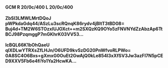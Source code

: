 #### GCM R 20/0c/400 L 20/0c/400
**ZbSl3LMWLMrtDQoJ**<br/>**pWPkdaGdq44/ASzLu3scRQnqK86rydv4jBItT3tBD08=**<br/>**Buj4d+TM2W6STOzxIUJOXct++m2SXQzKQ9OYo5zFNVNYdZzAbzAp6TtBCJ98PzqmggP7mGKhrK03VV53...**<br/><br/>
**lcBQL66K1bOhQaeU**<br/>**qlXDLwYTRXsZfLHJn/O6UFD9kvSzDG20PnWfvoRLPWo=**<br/>**0A8SC4O6Bxs+gXmxG0OuEt2GwAjQ0kLe854I3xXfSV3Jw3azFI7N5pCED9XXV5Fb6e4fiYo1Ya2HcwKA...**